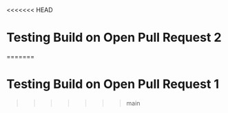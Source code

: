 <<<<<<< HEAD
# Testing Build on Open Pull Request 2
=======
# Testing Build on Open Pull Request 1
>>>>>>> main

